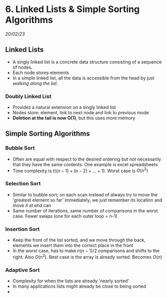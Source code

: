 # 6. Linked Lists & Simple Sorting Algorithms
_20/02/23_

## Linked Lists
- A singly linked list is a concrete data structure consisting of a sequence of nodes.
- Each node stores elements
- In a simple linked list, all the data is accessible from the head by just *walking along the list*.

### Doubly Linked List
- Provides a natural extension on a singly linked list
- Nodes store: element, link to next node and link to previous mode
- **Deletion at the tail is now O(1)**, but this uses more memory

## Simple Sorting Algorithms
### Bubble Sort
- Often are equal with respect to the desired ordering but not necessarily that they have the same contents. One example is excel spreadsheets
- Time complexity is $t((n-1)+(n-2)+...+1)$. Worst case is $O(n^2)$

### Selection Sort
- Similar to bubble sort; on each scan instead of always try to move the 'greatest element so far' immediately, we just remember its location and move it at end can
- Same number of iterations, same number of comparisons in the worst case. Fewer swaps (one for each outer loop = n-1)

### Insertion Sort
- Keep the front of the list sorted, and we move through the back, elements we insert them into the correct place in the front
- In the worst case, has to make $n(n-1)/2$ comparisons and shifts to the right. Also $O(n^2)$. Best case is the array is already sorted. Becomes $O(n)$

### Adaptive Sort
- Complexity for when the lists are already 'nearly sorted'
- In many applications lists might already be close to being sorted
- 